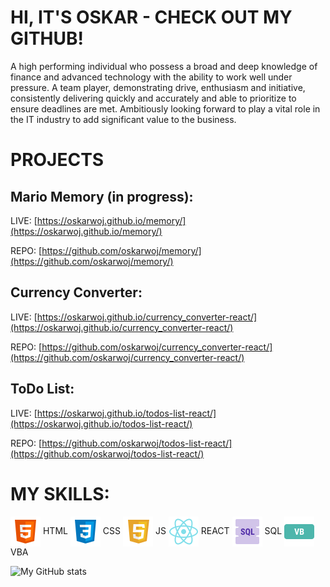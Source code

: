 # HI, IT'S OSKAR - CHECK OUT MY GITHUB!

A high performing individual who possess a broad and deep knowledge of finance and advanced technology with the ability to work well under pressure. A team player, demonstrating drive, enthusiasm and initiative, consistently delivering quickly and accurately and able to prioritize to ensure deadlines are met. Ambitiously looking forward to play a vital role in the IT industry to add significant value to the business.

# PROJECTS

## Mario Memory (in progress):

LIVE: [https://oskarwoj.github.io/memory/](https://oskarwoj.github.io/memory/)

REPO: [https://github.com/oskarwoj/memory/](https://github.com/oskarwoj/memory/)

## Currency Converter:

LIVE: [https://oskarwoj.github.io/currency_converter-react/](https://oskarwoj.github.io/currency_converter-react/)

REPO: [https://github.com/oskarwoj/currency_converter-react/](https://github.com/oskarwoj/currency_converter-react/)

## ToDo List:

LIVE: [https://oskarwoj.github.io/todos-list-react/](https://oskarwoj.github.io/todos-list-react/)

REPO: [https://github.com/oskarwoj/todos-list-react/](https://github.com/oskarwoj/todos-list-react/)

# MY SKILLS:

<img align="center" alt="HTML" src="https://raw.githubusercontent.com/oskarwoj/oskarwoj/master/images/html.png" /> HTML <img align="center" alt="CSS" src="https://raw.githubusercontent.com/oskarwoj/oskarwoj/master/images/css.png" /> CSS <img align="center" alt="Javascript" src="https://raw.githubusercontent.com/oskarwoj/oskarwoj/master/images/js.png" /> JS <img align="center" alt="React" src="https://raw.githubusercontent.com/oskarwoj/oskarwoj/master/images/react.png" /> REACT <img align="center" alt="sql" src="https://raw.githubusercontent.com/oskarwoj/oskarwoj/master/images/sql.png" /> SQL <img align="center" alt="vba" src="https://raw.githubusercontent.com/oskarwoj/oskarwoj/master/images/vba.png" /> VBA

 <img align="left" alt="My GitHub stats" src="https://github-readme-stats.vercel.app/api?username=oskarwoj&count_private=true" />
